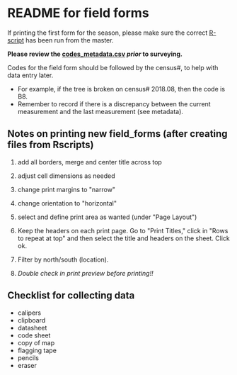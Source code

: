 # README for field forms

If printing the first form for the season, please make sure the correct [R-script](https://github.com/SCBI-ForestGEO/Dendrobands/tree/master/data/clean_data_files/Rscripts) has been run from the master.

**Please review the [codes_metadata.csv](https://github.com/SCBI-ForestGEO/Dendrobands/blob/master/data/metadata/codes_metadata.csv) _prior_ to surveying.**

Codes for the field form should be followed by the census#, to help with data entry later.
-	For example, if the tree is broken on census# 2018.08, then the code is B8.
- Remember to record if there is a discrepancy between the current measurement and the last measurement (see metadata).


## Notes on printing new field_forms (after creating files from Rscripts)

1. add all borders, merge and center title across top

2. adjust cell dimensions as needed

3. change print margins to "narrow"

4. change orientation to "horizontal"

5. select and define print area as wanted (under "Page Layout")

6. Keep the headers on each print page. Go to "Print Titles," click in "Rows to repeat at top" and then select the title and headers on the sheet. Click ok. 

7. Filter by north/south (location).

8. *Double check in print preview before printing!!*


## Checklist for collecting data
- calipers
- clipboard
- datasheet
- code sheet
- copy of map
- flagging tape
- pencils
- eraser
